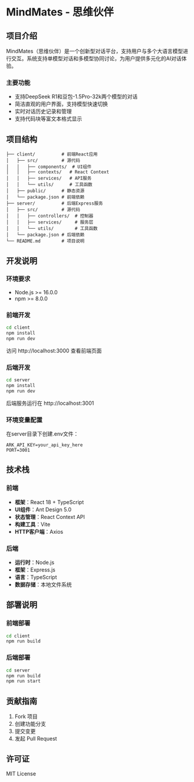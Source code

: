 # MindMates - 思维伙伴

## 项目介绍

MindMates（思维伙伴）是一个创新型对话平台，支持用户与多个大语言模型进行交互。系统支持单模型对话和多模型协同讨论，为用户提供多元化的AI对话体验。

### 主要功能
- 支持DeepSeek R1和豆包-1.5Pro-32k两个模型的对话
- 简洁直观的用户界面，支持模型快速切换
- 实时对话历史记录和管理
- 支持代码块等富文本格式显示

## 项目结构

```
├── client/          # 前端React应用
│   ├── src/         # 源代码
│   │   ├── components/  # UI组件
│   │   ├── contexts/   # React Context
│   │   ├── services/   # API服务
│   │   └── utils/      # 工具函数
│   ├── public/      # 静态资源
│   └── package.json # 前端依赖
├── server/          # 后端Express服务
│   ├── src/         # 源代码
│   │   ├── controllers/  # 控制器
│   │   ├── services/     # 服务层
│   │   └── utils/        # 工具函数
│   └── package.json # 后端依赖
└── README.md        # 项目说明
```

## 开发说明

### 环境要求
- Node.js >= 16.0.0
- npm >= 8.0.0

### 前端开发
```bash
cd client
npm install
npm run dev
```
访问 http://localhost:3000 查看前端页面

### 后端开发
```bash
cd server
npm install
npm run dev
```
后端服务运行在 http://localhost:3001

### 环境变量配置
在server目录下创建.env文件：
```
ARK_API_KEY=your_api_key_here
PORT=3001
```

## 技术栈

### 前端
- **框架**：React 18 + TypeScript
- **UI组件**：Ant Design 5.0
- **状态管理**：React Context API
- **构建工具**：Vite
- **HTTP客户端**：Axios

### 后端
- **运行时**：Node.js
- **框架**：Express.js
- **语言**：TypeScript
- **数据存储**：本地文件系统

## 部署说明

### 前端部署
```bash
cd client
npm run build
```

### 后端部署
```bash
cd server
npm run build
npm run start
```

## 贡献指南
1. Fork 项目
2. 创建功能分支
3. 提交变更
4. 发起 Pull Request

## 许可证
MIT License